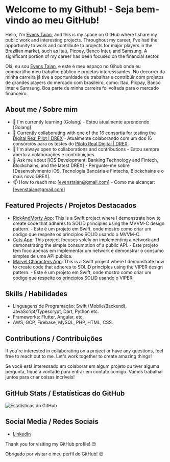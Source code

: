 # Welcome to my Github! - Seja bem-vindo ao meu GitHub!

Hello, I'm [Evens Taian](https://github.com/evenstaian), and this is my space on GitHub where I share my public work and interesting projects.
Throughout my career, I've had the opportunity to work and contribute to projects for major players in the Brazilian market, such as Itaú, Picpay, Banco Inter, and Samsung. A significant portion of my career has been focused on the financial sector.

Olá, eu sou [Evens Taian](https://github.com/evenstaian), e este é meu espaço no Gihub onde eu compartilho meu trabalho público e projetos interesssantes.
No decorrer da minha carreira já tive a oportunidade de trabalhar e contribuir com projetos de grandes players do mercado com brasileiro, como: Itaú, Picpay, Banco Inter e Samsung. Boa parte de minha carreira foi voltada para o mercado financeiro.

## About me / Sobre mim
- 🌱 I'm currently learning [Golang] - Estou atualmente aprendendo [Golang].
- 🚀 Currently collaborating with one of the 16 consortia for testing the [Digital Real Pilot | DREX](https://github.com/bacen/pilotord-kit-onboarding) - Atualmente colaborando com um dos 16 consórcios para os testes do [Piloto Real Digital | DREX](https://github.com/bacen/pilotord-kit-onboarding).
- 👯 I'm always open to collaborations and contributions - Estou sempre aberto a colaborações e contribuições.
- 💬 Ask me about [iOS Development, Banking Technology and Fintech, Blockchains, and the latest DREX] - Pergunte-me sobre [Desenvolvimento iOS, Tecnologia Bancária e Fintechs, Blockchains e o mais novo DREX].
- 📫 How to reach me: [evenstaian@gmail.com] - Como me alcançar: [evenstaian@gmail.com]

## Featured Projects / Projetos Destacados

- [RickAndMorty App](link_para_projeto_1): This is a Swift project where I demonstrate how to create code that adheres to SOLID principles using the MVVM-C design pattern. - Este é um projeto em Swift, onde mostro como criar um código que respeite os principios SOLID usando o MVVM-C.
- [Cats App](https://github.com/evenstaian/cats_by_evens_taians): This project focuses solely on implementing a network and demonstrating the simple consumption of a public API. - Este projeto tem foco apenas em implementar um network e demonstrar o consumo simples de uma API pública.
- [Marvel Characters App](https://github.com/evenstaian/-Swift-VIPER-Marvel-Characters): This is a Swift project where I demonstrate how to create code that adheres to SOLID principles using the VIPER design pattern. - Este é um projeto em Swift, onde mostro como criar um código que respeite os principios SOLID usando o VIPER.

## Skills / Habilidades

- Linguagens de Programação: Swift (Mobile/Backend), JavaScript/Typescrypt, Dart, Python etc.
- Frameworks: Flutter, Angular, etc.
- AWS, GCP, Firebase, MySQL, PHP, HTML, CSS.

## Contributions / Contribuições
If you're interested in collaborating on a project or have any questions, feel free to reach out to me. Let's work together to create amazing things!

Se você está interessado em colaborar em algum projeto ou tiver alguma pergunta, fique à vontade para entrar em contato comigo. Vamos trabalhar juntos para criar coisas incríveis!

## GitHub Stats / Estatísticas do GitHub

![Estatísticas do GitHub](https://github-readme-stats.vercel.app/api?username=evenstaian&show_icons=true)

## Social Media / Redes Sociais

- [LinkedIn](https://www.linkedin.com/in/evenstaian)

Thank you for visiting my GitHub profile! 😊

Obrigado por visitar o meu perfil do GitHub! 😊
